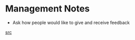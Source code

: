 Management Notes
===

* Ask how people would like to give and receive feedback

[src](https://css-tricks.com/mistakes-ive-made-as-an-engineering-manager/)
